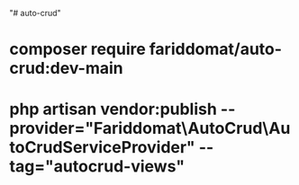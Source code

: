 "# auto-crud" 


# composer require fariddomat/auto-crud:dev-main

# php artisan vendor:publish --provider="Fariddomat\AutoCrud\AutoCrudServiceProvider" --tag="autocrud-views"